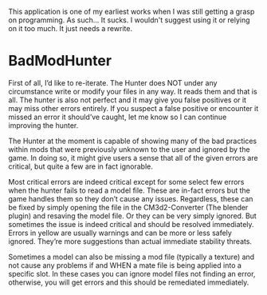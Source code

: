 This application is one of my earliest works when I was still getting a grasp on programming. As such... It sucks. I wouldn't suggest using it or relying on it too much. It just needs a rewrite.

# BadModHunter

First of all, I’d like to re-iterate. The Hunter does NOT under any circumstance write or modify your files in any way. It reads them and that is all. The hunter is also not perfect and it may give you false positives or it may miss other errors entirely. If you suspect a false positive or encounter it missed an error it should’ve caught, let me know so I can continue improving the hunter.

The Hunter at the moment is capable of showing many of the bad practices within mods that were previously unknown to the user and ignored by the game. In doing so, it might give users a sense that all of the given errors are critical, but quite a few are in fact ignorable.

Most critical errors are indeed critical except for some select few errors when the hunter fails to read a model file. These are in-fact errors but the game handles them so they don’t cause any issues. Regardless, these can be fixed by simply opening the file in the CM3d2-Converter (The blender plugin) and resaving the model file. Or they can be very simply ignored. But sometimes the issue is indeed critical and should be resolved immediately.
Errors in yellow are usually warnings and can be more or less safely ignored. They’re more suggestions than actual immediate stability threats.

Sometimes a model can also be missing a mod file (typically a texture) and not cause any problems if and WHEN a mate file is being applied into a specific slot. In these cases you can ignore model files not finding an error, otherwise, you will get errors and this should be remediated immediately.
